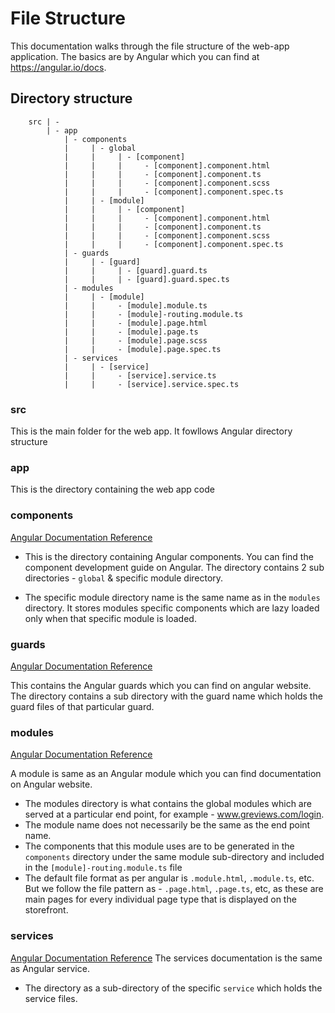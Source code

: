 # File Structure

This documentation walks through the file structure of the web-app application. The basics are by Angular which you can find at https://angular.io/docs.

## Directory structure

```
    src | -
        | - app
            | - components
            |     | - global
            |     |     | - [component]
            |     |     |     - [component].component.html
            |     |     |     - [component].component.ts
            |     |     |     - [component].component.scss
            |     |     |     - [component].component.spec.ts
            |     | - [module]
            |     |     | - [component]
            |     |     |     - [component].component.html
            |     |     |     - [component].component.ts
            |     |     |     - [component].component.scss
            |     |     |     - [component].component.spec.ts
            | - guards
            |     | - [guard]
            |     |     | - [guard].guard.ts
            |     |     | - [guard].guard.spec.ts
            | - modules
            |     | - [module]
            |     |     - [module].module.ts
            |     |     - [module]-routing.module.ts
            |     |     - [module].page.html
            |     |     - [module].page.ts
            |     |     - [module].page.scss
            |     |     - [module].page.spec.ts
            | - services
            |     | - [service]
            |     |     - [service].service.ts
            |     |     - [service].service.spec.ts
```

### src

This is the main folder for the web app. It fowllows Angular directory structure

### app

This is the directory containing the web app code

### components
[Angular Documentation Reference](https://angular.io/guide/glossary#component)

- This is the directory containing Angular components. You can find the component development guide on Angular. The directory contains 2 sub directories - `global` & specific module directory.

- The specific module directory name is the same name as in the `modules` directory. It stores modules specific components which are lazy loaded only when that specific module is loaded.

### guards
[Angular Documentation Reference](https://angular.io/guide/glossary#route-guard)

This contains the Angular guards which you can find on angular website. The directory contains a sub directory with the guard name which holds the guard files of that particular guard.

### modules
[Angular Documentation Reference](https://angular.io/guide/glossary#module)

A module is same as an Angular module which you can find documentation on Angular website.
- The modules directory is what contains the global modules which are served at a particular end point, for example - www.greviews.com/login.
- The module name does not necessarily be the same as the end point name.
- The components that this module uses are to be generated in the `components` directory under the same module sub-directory and included in the `[module]-routing.module.ts` file
- The default file format as per angular is `.module.html`, `.module.ts`, etc. But we follow the file pattern as - `.page.html`, `.page.ts`, etc, as these are main pages for every individual page type that is displayed on the storefront.

### services
[Angular Documentation Reference](https://angular.io/guide/glossary#service) 
The services documentation is the same as Angular service.

- The directory as a sub-directory of the specific `service` which holds the service files.

